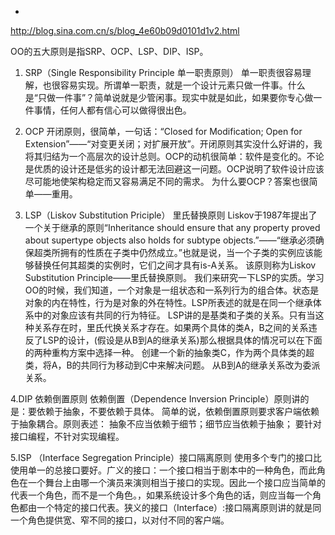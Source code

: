 - 

http://blog.sina.com.cn/s/blog_4e60b09d0101d1v2.html


OO的五大原则是指SRP、OCP、LSP、DIP、ISP。

1. SRP（Single Responsibility Principle 单一职责原则） 
单一职责很容易理解，也很容易实现。所谓单一职责，就是一个设计元素只做一件事。什么是“只做一件事”？简单说就是少管闲事。现实中就是如此，如果要你专心做一件事情，任何人都有信心可以做得很出色。 

2. OCP 开闭原则，很简单，一句话：“Closed for Modification; Open for Extension”——“对变更关闭；对扩展开放”。开闭原则其实没什么好讲的，我将其归结为一个高层次的设计总则。OCP的动机很简单：软件是变化的。不论是优质的设计还是低劣的设计都无法回避这一问题。OCP说明了软件设计应该尽可能地使架构稳定而又容易满足不同的需求。 为什么要OCP？答案也很简单——重用。 

3. LSP（Liskov Substitution Priciple） 里氏替换原则 
 Liskov于1987年提出了一个关于继承的原则“Inheritance should ensure that any property proved about supertype objects also holds for subtype objects.”——“继承必须确保超类所拥有的性质在子类中仍然成立。”也就是说，当一个子类的实例应该能够替换任何其超类的实例时，它们之间才具有is-A关系。 该原则称为Liskov Substitution Principle——里氏替换原则。 
我们来研究一下LSP的实质。学习OO的时候，我们知道，一个对象是一组状态和一系列行为的组合体。状态是对象的内在特性，行为是对象的外在特性。LSP所表述的就是在同一个继承体系中的对象应该有共同的行为特征。
LSP讲的是基类和子类的关系。只有当这种关系存在时，里氏代换关系才存在。如果两个具体的类A，B之间的关系违反了LSP的设计，(假设是从B到A的继承关系)那么根据具体的情况可以在下面的两种重构方案中选择一种。 创建一个新的抽象类C，作为两个具体类的超类，将A，B的共同行为移动到C中来解决问题。 从B到A的继承关系改为委派关系。 

4.DIP 依赖倒置原则 
依赖倒置（Dependence Inversion Principle）原则讲的是：要依赖于抽象，不要依赖于具体。 
简单的说，依赖倒置原则要求客户端依赖于抽象耦合。原则表述： 
抽象不应当依赖于细节；细节应当依赖于抽象； 
要针对接口编程，不针对实现编程。 

5.ISP （Interface Segregation Principle）接口隔离原则 
使用多个专门的接口比使用单一的总接口要好。广义的接口：一个接口相当于剧本中的一种角色，而此角色在一个舞台上由哪一个演员来演则相当于接口的实现。因此一个接口应当简单的代表一个角色，而不是一个角色。，如果系统设计多个角色的话，则应当每一个角色都由一个特定的接口代表。狭义的接口（Interface）:接口隔离原则讲的就是同一个角色提供宽、窄不同的接口，以对付不同的客户端。
